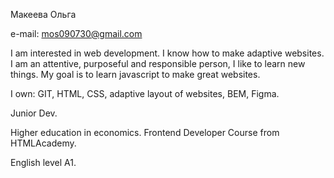 Макеева Ольга

e-mail: mos090730@gmail.com

I am interested in web development. I know how to make adaptive websites. I am an attentive, purposeful and responsible person, I like to learn new things. My goal is to learn javascript to make great websites.

I own: GIT, HTML, CSS, adaptive layout of websites, BEM, Figma.

Junior Dev.

Higher education in economics. Frontend Developer Course from HTMLAcademy.

English level A1.
